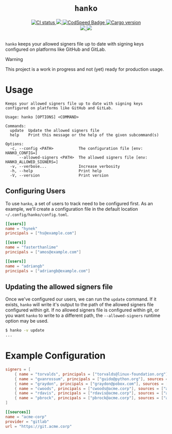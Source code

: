<h1 align="center"><code>hanko</code></h1>
<div align="center">
  <a href="https://github.com/srv6d/hanko/actions">
    <img src="https://github.com/srv6d/hanko/workflows/CI/badge.svg" alt="CI status" />
  </a>
  <a href="https://codecov.io/github/SRv6d/hanko">
    <img src="https://codecov.io/github/SRv6d/hanko/graph/badge.svg?token=PIRC5DZL9C" />
  </a>
  <a href="https://codspeed.io/SRv6d/hanko">
    <img src="https://img.shields.io/endpoint?url=https://codspeed.io/badge.json" alt="CodSpeed Badge" />
  </a>
  <a href="https://crates.io/crates/hanko">
    <img src="https://img.shields.io/crates/v/hanko.svg?logo=rust" alt="Cargo version" />
  </a>
</div>
<div align="center">
  <a href="https://scorecard.dev/viewer/?uri=github.com/SRv6d/hanko">
    <img src="https://api.scorecard.dev/projects/github.com/SRv6d/hanko/badge" />
  </a>
  <a href="https://www.bestpractices.dev/projects/9526">
    <img src="https://www.bestpractices.dev/projects/9526/badge" />
  </a>
</div>
<br />

`hanko` keeps your allowed signers file up to date with signing keys configured on platforms like GitHub and GitLab.

> [!WARNING]  
> This project is a work in progress and not (yet) ready for production usage.

# Usage

```
Keeps your allowed signers file up to date with signing keys configured on platforms like GitHub and GitLab.

Usage: hanko [OPTIONS] <COMMAND>

Commands:
  update  Update the allowed signers file
  help    Print this message or the help of the given subcommand(s)

Options:
  -c, --config <PATH>           The configuration file [env: HANKO_CONFIG=]
      --allowed-signers <PATH>  The allowed signers file [env: HANKO_ALLOWED_SIGNERS=]
  -v, --verbose...              Increase verbosity
  -h, --help                    Print help
  -V, --version                 Print version
```

## Configuring Users

To use `hanko`, a set of users to track need to be configured first. As an example,
we'll create a configuration file in the default location `~/.config/hanko/config.toml`.

```toml
[[users]]
name = "hynek"
principals = ["hs@example.com"]

[[users]]
name = "fasterthanlime"
principals = ["amos@example.com"]

[[users]]
name = "adriangb"
principals = ["adriangb@example.com"]
```

## Updating the allowed signers file

Once we've configured our users, we can run the `update` command.
If it exists, `hanko` will write it's output to the path of the allowed signers file configured within git. If no allowed signers file is configured within git,
or you want `hanko` to write to a different path, the `--allowed-signers` runtime option may be used.

```sh
$ hanko -v update
...
```

# Example Configuration

```toml
signers = [
    { name = "torvalds", principals = ["torvalds@linux-foundation.org"], sources = ["github"] },
    { name = "gvanrossum", principals = ["guido@python.org"], sources = ["github", "gitlab"] },
    { name = "graydon", principals = ["graydon@pobox.com"], sources = ["github"] },
    { name = "cwoods", principals = ["cwoods@acme.corp"], sources = ["acme-corp"] },
    { name = "rdavis", principals = ["rdavis@acme.corp"], sources = ["acme-corp"] },
    { name = "pbrock", principals = ["pbrock@acme.corp"], sources = ["acme-corp"] }
]

[[sources]]
name = "acme-corp"
provider = "gitlab"
url = "https://git.acme.corp"
```
